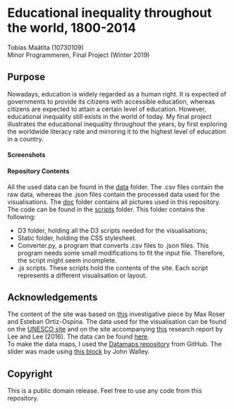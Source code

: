 # Educational inequality throughout the world, 1800-2014
Tobias Maätita (10730109)  
Minor Programmeren, Final Project (Winter 2019)

## Purpose
Nowadays, education is widely regarded as a human right. It is expected of governments to provide its citizens with accessible education, whereas citizens are expected to attain a certain level of education. However, educational inequality still exists in the world of today. My final project illustrates the educational inequality throughout the years, by first exploring the worldwide literacy rate and mirroring it to the highest level of education in a country.

#### Screenshots


#### Repository Contents
All the used data can be found in the [data](https://github.com/tobiasmaatita/project/tree/master/Data) folder. The .csv files contain the raw data, whereas the .json files contain the processed data used for the visualisations. The [doc](https://github.com/tobiasmaatita/project/tree/master/doc) folder contains all pictures used in this repository. The code can be found in the [scripts](https://github.com/tobiasmaatita/project/tree/master/scripts) folder.
This folder contains the following:
* D3 folder, holding all the D3 scripts needed for the visualisations;
* Static folder, holding the CSS stylesheet.
* Converter.py, a program that converts .csv files to .json files. This program needs some small modifications to fit the input file. Therefore, the script might seem incomplete.
* .js scripts. These scripts hold the contents of the site. Each script represents a different visualisation or layout. 

## Acknowledgements
The content of the site was based on [this](https://ourworldindata.org/global-rise-of-education) investigative piece by Max Roser and Esteban Ortiz-Ospina. The data used for the visualisation can be found on the [UNESCO site](http://data.uis.unesco.org/index.aspx?queryid=166&lang=en) and on the site accompanying [this](https://econpapers.repec.org/article/eeedeveco/v_3a122_3ay_3a2016_3ai_3ac_3ap_3a147-169.htm) research report by Lee and Lee (2016). The data can be found [here](http://www.barrolee.com/Lee_Lee_LRdata_dn.htm).  
To make the data maps, I used the [Datamaps repository](http://datamaps.github.io) from GitHub. The slider was made using [this block](https://bl.ocks.org/johnwalley/e1d256b81e51da68f7feb632a53c3518) by John Walley.


## Copyright
This is a public domain release. Feel free to use any code from this repository.
